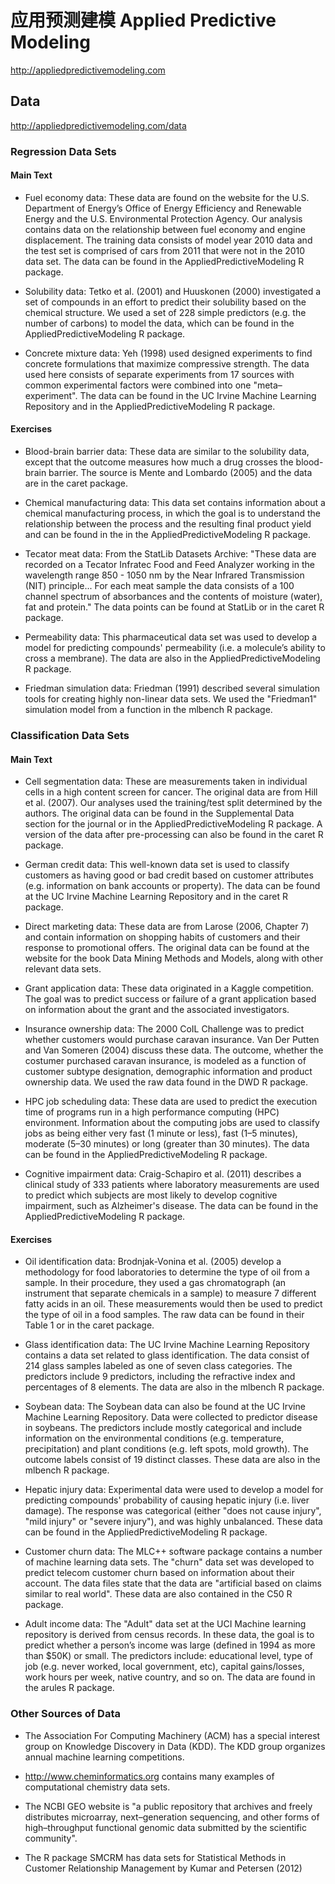 # 应用预测建模 Applied Predictive Modeling
http://appliedpredictivemodeling.com

 


## Data
http://appliedpredictivemodeling.com/data

### Regression Data Sets

#### Main Text

- Fuel economy data: These data are found on the website for the U.S. Department of Energy’s Office of Energy Efficiency and Renewable Energy and the U.S. Environmental Protection Agency. Our analysis contains data on the relationship between fuel economy and engine displacement. The training data consists of model year 2010 data and the test set is comprised of cars from 2011 that were not in the 2010 data set. The data can be found in the AppliedPredictiveModeling R package.

- Solubility data: Tetko et al. (2001) and Huuskonen (2000) investigated a set of compounds in an effort to predict their solubility based on the chemical structure. We used a set of 228 simple predictors (e.g. the number of carbons) to model the data, which can be found in the AppliedPredictiveModeling R package.   

- Concrete mixture data: Yeh (1998) used designed experiments to find concrete formulations that maximize compressive strength. The data used here consists of separate experiments from 17 sources with common experimental factors were combined into one "meta–experiment". The data can be found in the UC Irvine Machine Learning Repository and in the AppliedPredictiveModeling R package. 


#### Exercises

- Blood-brain barrier data: These data are similar to the solubility data, except that the outcome measures how much a drug crosses the blood-brain barrier. The source is Mente and Lombardo (2005) and the data are in the caret package. 

- Chemical manufacturing data: This data set contains information about a chemical manufacturing process, in which the goal is to understand the relationship between the process and the resulting final product yield and can be found in the in the AppliedPredictiveModeling R package.  

- Tecator meat data: From the StatLib Datasets Archive: "These data are recorded on a Tecator Infratec Food and Feed Analyzer working in the wavelength range 850 - 1050 nm by the Near Infrared Transmission (NIT) principle... For each meat sample the data consists of a 100 channel spectrum of absorbances and the contents of moisture (water), fat and protein." The data points can be found at StatLib or in the caret R package. 

- Permeability data: This pharmaceutical data set was used to develop a model for predicting compounds' permeability (i.e. a molecule’s ability to cross a membrane). The data are also in the AppliedPredictiveModeling R package.  

- Friedman simulation data: Friedman (1991) described several simulation tools for creating highly non-linear data sets. We used the "Friedman1" simulation model from a function in the mlbench R package. 



### Classification Data Sets

#### Main Text

- Cell segmentation data: These are measurements taken in individual cells in a high content screen for cancer. The original data are from Hill et al. (2007). Our analyses used the training/test split determined by the authors. The original data can be found in the Supplemental Data section for the journal or in the AppliedPredictiveModeling R package. A version of the data after pre-processing can also be found in the caret R package. 

- German credit data: This well-known data set is used to classify customers as having good or bad credit based on customer attributes (e.g. information on bank accounts or property). The data can be found at the UC Irvine Machine Learning Repository and in the caret R package.   
 
- Direct marketing data: These data are from Larose (2006, Chapter 7) and contain information on shopping habits of customers and their response to promotional offers. The original data can be found at the website for the book Data Mining Methods and Models, along with other relevant data sets. 

- Grant application data: These data originated in a Kaggle competition. The goal was to predict success or failure of a grant application based on information about the grant and the associated investigators. 

- Insurance ownership data: The 2000 CoIL Challenge was to predict whether customers would purchase caravan insurance. Van Der Putten and Van Someren (2004) discuss these data. The outcome, whether the costumer purchased caravan insurance, is modeled as a function of customer subtype designation, demographic information and product ownership data. We used the raw data found in the DWD R package. 

- HPC job scheduling data: These data are used to predict the execution time of programs run in a high performance computing (HPC) environment. Information about the computing jobs are used to classify jobs as being either  very fast (1 minute or less), fast (1–5 minutes), moderate (5–30 minutes) or long (greater than 30 minutes). The data can be found in the AppliedPredictiveModeling R package.

- Cognitive impairment data: Craig-Schapiro et al. (2011) describes a clinical study of 333 patients where laboratory measurements are used to predict which subjects are most likely to develop cognitive impairment, such as Alzheimer's disease. The data can be found in the AppliedPredictiveModeling R package.

#### Exercises

- Oil identification data:  Brodnjak-Vonina et al. (2005) develop a methodology for food laboratories to determine the type of oil from a sample. In their procedure, they used a gas chromatograph (an instrument that separate chemicals in a sample) to measure 7 different fatty acids in an oil. These measurements would then be used to predict the type of oil in a food samples. The raw data can be found in their Table 1 or in the caret package. 

- Glass identification data: The UC Irvine Machine Learning Repository contains a data set related to glass identification. The data consist of 214 glass samples labeled as one of seven class categories. The predictors include 9 predictors, including the refractive index and percentages of 8 elements. The data are also in the mlbench R package.   

- Soybean data: The Soybean data can also be found at the UC Irvine Machine Learning Repository. Data were collected to predictor disease in soybeans. The predictors include mostly categorical and include information on the environmental conditions (e.g. temperature, precipitation) and plant conditions (e.g. left spots, mold growth). The outcome labels consist of 19 distinct classes. These data are also in the mlbench R package.  

- Hepatic injury data: Experimental data were used to develop a model for predicting compounds' probability of causing hepatic injury (i.e. liver damage). The response was categorical (either "does not cause injury", "mild injury" or "severe injury"), and was highly unbalanced. These data can be found in the AppliedPredictiveModeling R package.

- Customer churn data: The MLC++ software package contains a number of machine learning data sets. The "churn" data set was developed to predict telecom customer churn based on information about their account. The data files state that the data are "artificial based on claims similar to real world". These data are also contained in the C50 R package.

- Adult income data: The "Adult" data set at the UCI Machine learning repository is derived from census records. In these data, the goal is to predict whether a person’s income was large (defined in 1994 as more than $50K) or small. The predictors include: educational level, type of job (e.g. never worked, local government, etc), capital gains/losses, work hours per week, native country, and so on. The data are found in the arules R package. 

### Other Sources of Data

- The Association For Computing Machinery (ACM) has a special interest group on Knowledge Discovery in Data (KDD). The KDD group organizes annual machine learning competitions.
  
- http://www.cheminformatics.org contains many examples of computational chemistry data sets.
  
- The NCBI GEO website is "a public repository that archives and freely distributes microarray, next–generation sequencing, and other forms of high–throughput functional genomic data submitted by the scientific community".

- The R package SMCRM has data sets for Statistical Methods in Customer Relationship Management by Kumar and Petersen (2012) 